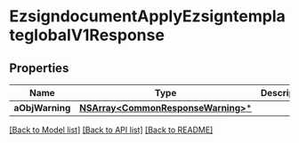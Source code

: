 # EzsigndocumentApplyEzsigntemplateglobalV1Response

## Properties
Name | Type | Description | Notes
------------ | ------------- | ------------- | -------------
**aObjWarning** | [**NSArray&lt;CommonResponseWarning&gt;***](CommonResponseWarning.md) |  | [optional] 

[[Back to Model list]](../README.md#documentation-for-models) [[Back to API list]](../README.md#documentation-for-api-endpoints) [[Back to README]](../README.md)


